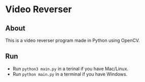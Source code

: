 # Video Reverser

## About
This is a video reverser program made in Python using OpenCV.

## Run

- Run `python3 main.py` in a terinal if you have Mac/Linux.
- Run `python main.py` in a terminal if you have Windows.
